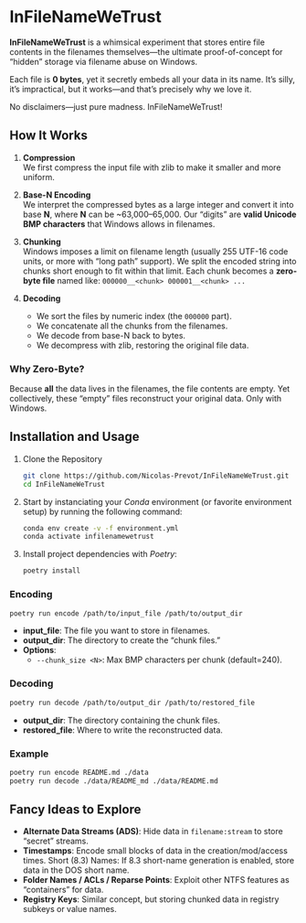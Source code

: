 # InFileNameWeTrust

**InFileNameWeTrust** is a whimsical experiment that stores entire file contents in the filenames themselves—the ultimate proof-of-concept for “hidden” storage via filename abuse on Windows.

Each file is **0 bytes**, yet it secretly embeds all your data in its name. It’s silly, it’s impractical, but it works—and that’s precisely why we love it.

No disclaimers—just pure madness. InFileNameWeTrust!

## How It Works

1. **Compression**  
   We first compress the input file with zlib to make it smaller and more uniform.

2. **Base-N Encoding**  
   We interpret the compressed bytes as a large integer and convert it into base **N**, where **N** can be ~63,000–65,000. Our “digits” are **valid Unicode BMP characters** that Windows allows in filenames.

3. **Chunking**  
   Windows imposes a limit on filename length (usually 255 UTF-16 code units, or more with “long path” support). We split the encoded string into chunks short enough to fit within that limit. Each chunk becomes a **zero-byte file** named like: `000000__<chunk> 000001__<chunk> ...`

4. **Decoding**
    - We sort the files by numeric index (the `000000` part).  
    - We concatenate all the chunks from the filenames.  
    - We decode from base-N back to bytes.  
    - We decompress with zlib, restoring the original file data.

### Why Zero-Byte?

Because **all** the data lives in the filenames, the file contents are empty. Yet collectively, these “empty” files reconstruct your original data. Only with Windows.

## Installation and Usage

1. Clone the Repository

    ```bash
    git clone https://github.com/Nicolas-Prevot/InFileNameWeTrust.git
    cd InFileNameWeTrust
    ```

2. Start by instanciating your *Conda* environment (or favorite environment setup) by running the following command:

    ```bash
    conda env create -v -f environment.yml
    conda activate infilenamewetrust
    ```

3. Install project dependencies with *Poetry*:

    ```bash
    poetry install
    ```

### Encoding

```bash
poetry run encode /path/to/input_file /path/to/output_dir
```

- **input_file**: The file you want to store in filenames.
- **output_dir**: The directory to create the “chunk files.”
- **Options**:
  - `--chunk_size <N>`: Max BMP characters per chunk (default=240).

### Decoding

```bash
poetry run decode /path/to/output_dir /path/to/restored_file
```

- **output_dir**: The directory containing the chunk files.
- **restored_file**: Where to write the reconstructed data.

### Example

```bash
poetry run encode README.md ./data
poetry run decode ./data/README_md ./data/README.md
```

## Fancy Ideas to Explore

- **Alternate Data Streams (ADS)**: Hide data in `filename:stream` to store “secret” streams.
- **Timestamps**: Encode small blocks of data in the creation/mod/access times.
Short (8.3) Names: If 8.3 short-name generation is enabled, store data in the DOS short name.
- **Folder Names / ACLs / Reparse Points**: Exploit other NTFS features as “containers” for data.
- **Registry Keys**: Similar concept, but storing chunked data in registry subkeys or value names.
